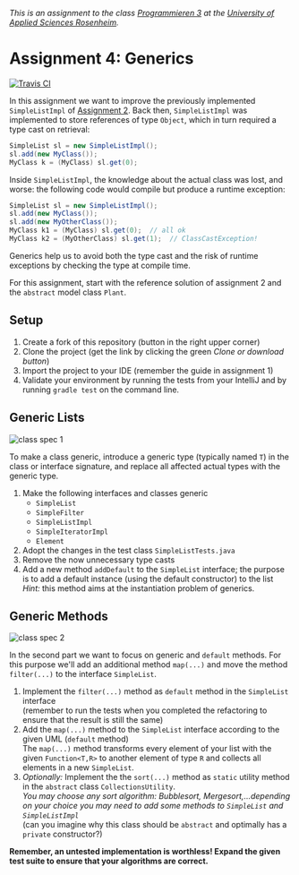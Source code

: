 _This is an assignment to the class [Programmieren 3](https://hsro-inf-prg3.github.io) at the [University of Applied Sciences Rosenheim](http://www.th-rosenheim.de)._

# Assignment 4: Generics

[![Travis CI](https://travis-ci.org/hsro-inf-prg3/04-generics.svg?branch=musterloesung)](https://travis-ci.org/hsro-inf-prg3/04-generics)

In this assignment we want to improve the previously implemented `SimpleListImpl` of [Assignment 2](https://github.com/hsro-inf-prg3/02-classes-interfaces).
Back then, `SimpleListImpl` was implemented to store references of type `Object`, which in turn required a type cast on retrieval:

```java
SimpleList sl = new SimpleListImpl();
sl.add(new MyClass());
MyClass k = (MyClass) sl.get(0);

```

Inside `SimpleListImpl`, the knowledge about the actual class was lost, and worse: the following code would compile but produce a runtime exception:

```java
SimpleList sl = new SimpleListImpl();
sl.add(new MyClass());
sl.add(new MyOtherClass());
MyClass k1 = (MyClass) sl.get(0);  // all ok
MyClass k2 = (MyOtherClass) sl.get(1);  // ClassCastException!
```

Generics help us to avoid both the type cast and the risk of runtime exceptions by checking the type at compile time.

For this assignment, start with the reference solution of assignment 2 and the `abstract` model class `Plant`.


## Setup

1. Create a fork of this repository (button in the right upper corner)
2. Clone the project (get the link by clicking the green _Clone or download button_)
3. Import the project to your IDE (remember the guide in assignment 1)
4. Validate your environment by running the tests from your IntelliJ and by running `gradle test` on the command line.


## Generic Lists

![class spec 1](assets/class-spec-1.svg)

To make a class generic, introduce a generic type (typically named `T`) in the class or interface signature, and replace all affected actual types with the generic type.

1. Make the following interfaces and classes generic
    * `SimpleList`
    * `SimpleFilter`
    * `SimpleListImpl`
    * `SimpleIteratorImpl`
    * `Element`
2. Adopt the changes in the test class `SimpleListTests.java`
3. Remove the now unnecessary type casts
4. Add a new method `addDefault` to the `SimpleList` interface; the purpose is to add a default instance (using the default constructor) to the list<br>
    _Hint:_ this method aims at the instantiation problem of generics.


## Generic Methods

![class spec 2](assets/class-spec-2.svg)

In the second part we want to focus on generic and `default` methods.
For this purpose we'll add an additional method `map(...)` and move the method `filter(...)` to the interface `SimpleList`.

1. Implement the `filter(...)` method as `default` method in the `SimpleList` interface <br>(remember to run the tests when you completed the refactoring to ensure that the result is still the same)
2. Add the `map(...)` method to the `SimpleList` interface according to the given UML (`default` method)<br>The `map(...)` method transforms every element of your list with the given `Function<T,R>` to another element of type `R` and collects all elements in a new `SimpleList`.
3. _Optionally:_ Implement the the `sort(...)` method as `static` utility method in the `abstract` class `CollectionsUtility`.
    <br> _You may choose any sort algorithm: Bubblesort, Mergesort,...depending on your choice you may need to add some methods to `SimpleList` and `SimpleListImpl`_
    <br>(can you imagine why this class should be `abstract` and optimally has a `private` constructor?)

**Remember, an untested implementation is worthless! Expand the given test suite to ensure that your algorithms are correct.**